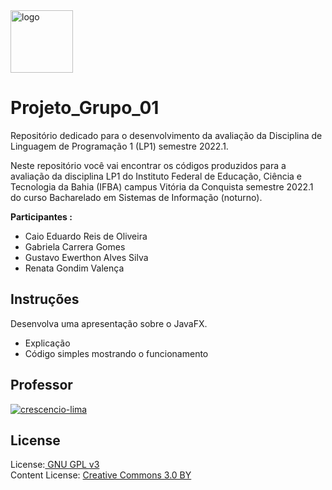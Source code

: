 <img src="/images/logo_ifba.png" alt="logo" style="height: 100px;"/> 


# Projeto_Grupo_01


Repositório dedicado para o desenvolvimento da avaliação da Disciplina de Linguagem de Programação 1 (LP1) semestre 2022.1. 

Neste repositório você vai encontrar os códigos produzidos para a avaliação da disciplina LP1 do Instituto Federal de Educação, Ciência e Tecnologia da Bahia (IFBA) campus Vitória da Conquista semestre 2022.1 do curso Bacharelado em Sistemas de Informação (noturno).

**Participantes :**<br>
- Caio Eduardo Reis de Oliveira <br>
- Gabriela Carrera Gomes <br>
- Gustavo Ewerthon Alves Silva <br>
- Renata Gondim Valença <br>


## Instruções

Desenvolva uma apresentação sobre o JavaFX.
* Explicação <br>
* Código simples mostrando o funcionamento <br>


## Professor

[![crescencio-lima](https://img.shields.io/badge/crescencio--lima-github-black?colorA=808080&colorB=000000&style=for-the-badge)](https://www.github.com/crescenciolima)

## License

License:<a href="http://www.gnu.org/licenses/gpl.html" target="blank"> GNU GPL v3</a><br>
Content License: <a href="https://creativecommons.org/licenses/by/3.0/" target = "blank">Creative Commons 3.0 BY</a>
